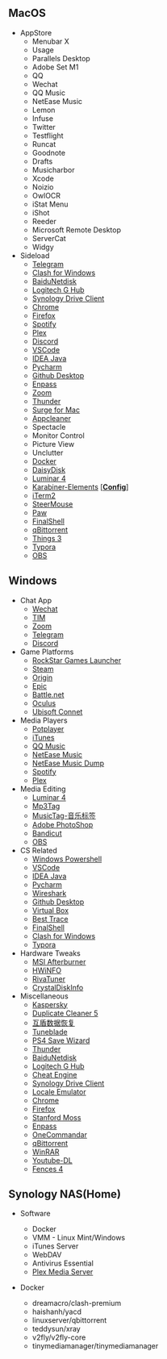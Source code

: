## MacOS

- AppStore
    - Menubar X
    - Usage
    - Parallels Desktop
    - Adobe Set M1
    - QQ
    - Wechat
    - QQ Music
    - NetEase Music
    - Lemon
    - Infuse
    - Twitter
    - Testflight
    - Runcat
    - Goodnote
    - Drafts
    - Musicharbor
    - Xcode
    - Noizio
    - OwlOCR
    - iStat Menu
    - iShot
    - Reeder
    - Microsoft Remote Desktop
    - ServerCat
    - Widgy
- Sideload
    - [Telegram](https://desktop.telegram.org/)
    - [Clash for Windows](https://github.com/Fndroid/clash_for_windows_pkg/releases)
    - [BaiduNetdisk](https://pan.baidu.com/download)
    - [Logitech G Hub](https://www.logitechg.com/en-us/innovation/g-hub.html)
    - [Synology Drive Client](https://www.synology.com/en-af/support/download/DS920+?version=6.2#utilities)
    - [Chrome](https://www.google.com/intl/zh-CN/chrome/)
    - [Firefox](https://www.mozilla.org/zh-CN/firefox/new/)
    - [Spotify](https://www.spotify.com/us/download/mac/)
    - [Plex](https://www.plex.tv/media-server-downloads/#plex-app)
    - [Discord](https://discord.com/download)
    - [VSCode](https://code.visualstudio.com/download)
    - [IDEA Java](https://www.jetbrains.com/zh-cn/idea/download/#section=MAC)
    - [Pycharm](https://www.jetbrains.com/zh-cn/pycharm/download/#section=mac)
    - [Github Desktop](https://desktop.github.com/)
    - [Enpass](https://www.enpass.io/downloads/)
    - [Zoom](https://zoom.us/download)
    - [Thunder](https://www.xunlei.com/)
    - [Surge for Mac](https://nssurge.com/)
    - [Appcleaner](https://freemacsoft.net/appcleaner/)
    - Spectacle
    - Monitor Control
    - Picture View
    - Unclutter
    - [Docker](https://www.docker.com/get-started/)
    - [DaisyDisk](https://daisydiskapp.com/)
    - [Luminar 4](https://community.skylum.com/hc/en-us/community/posts/360006646480-Luminar-4-Download-Links)
    - [Karabiner-Elements](https://karabiner-elements.pqrs.org/) [[**Config**]](https://github.com/729376442/Software/blob/main/Config/MacOS/Karabiner-Elements/Config.json)
    - [iTerm2](https://iterm2.com/downloads.html)
    - [SteerMouse](https://plentycom.jp/en/steermouse/download.php)
    - [Paw](https://paw.cloud/)
    - [FinalShell](https://www.hostbuf.com/t/988.html)
    - [qBittorrent](https://www.qbittorrent.org/download.php)
    - [Things 3](https://github.com/729376442/Software/blob/main/Archive/MacOS/Things%203.15.8.dmg)
    - [Typora](https://typora.io/)
    - [OBS](https://obsproject.com/)

## Windows


- Chat App
    - [Wechat](https://windows.weixin.qq.com/?lang=zh_CN)
    - [TIM](https://tim.qq.com/download.html)
    - [Zoom](https://zoom.us/download)
    - [Telegram](https://desktop.telegram.org/)
    - [Discord](https://discord.com/download)
- Game Platforms
    - [RockStar Games Launcher](https://socialclub.rockstargames.com/rockstar-games-launcher)
    - [Steam](https://store.steampowered.com/about/)
    - [Origin](https://www.origin.com/usa/en-us/store/download)
    - [Epic](https://store.epicgames.com/en-US/download)
    - [Battle.net](https://battle.net/)
    - [Oculus](https://www.oculus.com/setup/)
    - [Ubisoft Connet](https://ubisoftconnect.com/en-US/)
- Media Players
    - [Potplayer](https://potplayer.daum.net/)
    - [iTunes](https://support.apple.com/downloads/itunes)
    - [QQ Music](https://y.qq.com/download/download.html)
    - [NetEase Music](https://music.163.com/#/download)
    - [NetEase Music Dump](https://github.com/729376442/Software/blob/main/Archive/Windows/ncmDump.zip)
    - [Spotify](https://www.spotify.com/us/download/windows/)
    - [Plex](https://www.plex.tv/media-server-downloads/#plex-app)
- Media Editing
    - [Luminar 4](https://community.skylum.com/hc/en-us/community/posts/360006646480-Luminar-4-Download-Links)
    - [Mp3Tag](https://www.mp3tag.de/en/download.html)
    - [MusicTag-音乐标签](https://meta.appinn.net/t/topic/27789)
    - [Adobe PhotoShop](https://www.adobe.com/products/photoshop/free-trial-download.html)
    - [Bandicut](https://www.bandicam.com/bandicut-video-cutter/ing/)
    - [OBS](https://obsproject.com/)
- CS Related
    - [Windows Powershell](https://www.microsoft.com/en-us/p/windows-terminal/9n0dx20hk701?activetab=pivot:overviewtab)
    - [VSCode](https://code.visualstudio.com/download)
    - [IDEA Java](https://www.jetbrains.com/zh-cn/idea/download/#section=windows)
    - [Pycharm](https://www.jetbrains.com/zh-cn/pycharm/download/#section=windows)
    - [Wireshark](https://www.wireshark.org/download.html)
    - [Github Desktop](https://desktop.github.com/)
    - [Virtual Box](https://www.virtualbox.org/wiki/Downloads)
    - [Best Trace](https://www.ipip.net/product/client.html)
    - [FinalShell](https://www.hostbuf.com/t/988.html)
    - [Clash for Windows](https://github.com/Fndroid/clash_for_windows_pkg/releases)
    - [Typora](https://typora.io/)
- Hardware Tweaks
    - [MSI Afterburner](https://www.msi.com/Landing/afterburner/graphics-cards)
    - [HWiNFO](https://www.hwinfo.com/download/)
    - [RivaTuner](https://www.guru3d.com/files-details/rtss-rivatuner-statistics-server-download.html)
    - [CrystalDiskInfo](https://crystalmark.info/en/download/)
- Miscellaneous
    - [Kaspersky](https://www.kaspersky.com.au/downloads/internet-security-free-trial)
    - [Duplicate Cleaner 5](https://www.duplicatecleaner.com/)
    - [互盾数据恢复](https://www.huifutz.com/download)
    - [Tuneblade](http://www.tuneblade.com/)
    - [PS4 Save Wizard](https://www.savewizard.net/beta/)
    - [Thunder](https://www.xunlei.com/)
    - [BaiduNetdisk](https://pan.baidu.com/download)
    - [Logitech G Hub](https://www.logitechg.com/en-us/innovation/g-hub.html)
    - [Cheat Engine](https://www.cheatengine.org/downloads.php)
    - [Synology Drive Client](https://www.synology.com/en-af/support/download/DS920+?version=6.2#utilities)
    - [Locale Emulator](https://github.com/729376442/Software/blob/main/Archive/Windows/Locale.Emulator.2.4.1.0.zip)
    - [Chrome](https://www.google.com/intl/zh-CN/chrome/)
    - [Firefox](https://www.mozilla.org/zh-CN/firefox/new/)
    - [Stanford Moss](https://theory.stanford.edu/~aiken/moss/)
    - [Enpass](https://www.enpass.io/downloads/)
    - [OneCommandar](https://onecommander.com/)
    - [qBittorrent](https://www.qbittorrent.org/download.php)
    - [WinRAR](https://www.win-rar.com/download.html?&L=0)
    - [Youtube-DL](https://github.com/729376442/Software/tree/main/Archive/Windows/youtube-dl)
    - [Fences 4](https://www.stardock.com/products/fences/download)

## Synology NAS(Home)

- Software
    - Docker
    - VMM - Linux Mint/Windows
    - iTunes Server
    - WebDAV
    - Antivirus Essential
    - [Plex Media Server](https://www.plex.tv/media-server-downloads/#plex-media-server)

- Docker
    - dreamacro/clash-premium
    - haishanh/yacd
    - linuxserver/qbittorrent
    - teddysun/xray
    - v2fly/v2fly-core
    - tinymediamanager/tinymediamanager
